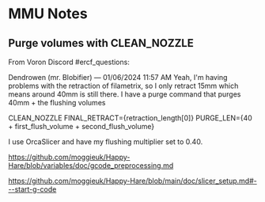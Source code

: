 # MMU Notes

## Purge volumes with CLEAN_NOZZLE

From Voron Discord #ercf_questions:

Dendrowen (mr. Blobifier) — 01/06/2024 11:57 AM
Yeah, I'm having problems with the retraction of filametrix, so I only retract 15mm which means around 40mm is still there. I have a purge command that purges 40mm + the flushing volumes

CLEAN_NOZZLE FINAL_RETRACT={retraction_length[0]} PURGE_LEN={40 + first_flush_volume + second_flush_volume} 

I use OrcaSlicer and have my flushing multiplier set to 0.40.



https://github.com/moggieuk/Happy-Hare/blob/variables/doc/gcode_preprocessing.md


https://github.com/moggieuk/Happy-Hare/blob/main/doc/slicer_setup.md#---start-g-code